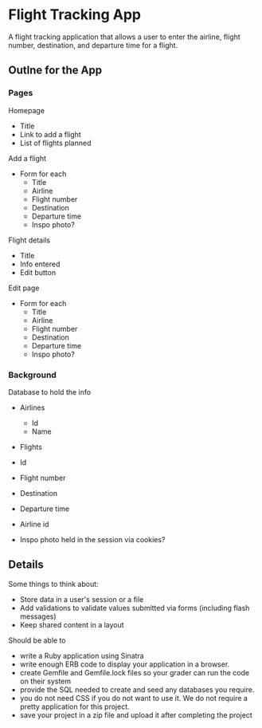 # Flight Tracking App

A flight tracking application that allows a user to enter the airline, flight number, destination, and departure time for a flight.

## Outlne for the App

### Pages

Homepage
- Title
- Link to add a flight
- List of flights planned

Add a flight
- Form for each
  - Title
  - Airline
  - Flight number
  - Destination
  - Departure time
  - Inspo photo?

Flight details
- Title
- Info entered
- Edit button

Edit page
- Form for each
  - Title
  - Airline
  - Flight number
  - Destination
  - Departure time
  - Inspo photo?

### Background
Database to hold the info
- Airlines
  - Id
  - Name

- Flights
 - Id
 - Flight number
 - Destination
 - Departure time
 - Airline id

- Inspo photo held in the session via cookies?

## Details

Some things to think about:
- Store data in a user's session or a file
- Add validations to validate values submitted via forms (including flash messages)
- Keep shared content in a layout

Should be able to 
- write a Ruby application using Sinatra
- write enough ERB code to display your application in a browser.
- create Gemfile and Gemfile.lock files so your grader can run the code on their system
- provide the SQL needed to create and seed any databases you require.
- you do not need CSS if you do not want to use it. We do not require a pretty application for this project.
- save your project in a zip file and upload it after completing the project